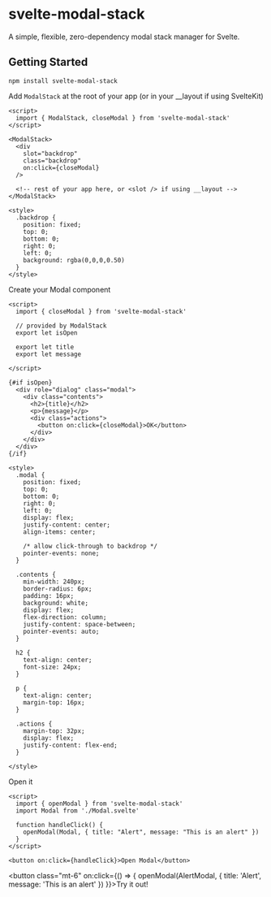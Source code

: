 <script>
  import { ModalStack, openModal, closeModal} from 'svelte-modal-stack'
  import AlertModal from './_AlertModal.svelte' 
  import { fade } from 'svelte/transition'
</script>

# svelte-modal-stack

A simple, flexible, zero-dependency modal stack manager for Svelte.

## Getting Started

```
npm install svelte-modal-stack
```

Add `ModalStack` at the root of your app (or in your \_\_layout if using SvelteKit)

```svelte
<script>
  import { ModalStack, closeModal } from 'svelte-modal-stack'
</script>

<ModalStack>
  <div
    slot="backdrop"
    class="backdrop"
    on:click={closeModal}
  />

  <!-- rest of your app here, or <slot /> if using __layout -->
</ModalStack>

<style>
  .backdrop {
    position: fixed;
    top: 0;
    bottom: 0;
    right: 0;
    left: 0;
    background: rgba(0,0,0,0.50)
  }
</style>
```

Create your Modal component

```svelte
<script>
  import { closeModal } from 'svelte-modal-stack'

  // provided by ModalStack
  export let isOpen

  export let title
  export let message

</script>

{#if isOpen}
  <div role="dialog" class="modal">
    <div class="contents">
      <h2>{title}</h2>
      <p>{message}</p>
      <div class="actions">
        <button on:click={closeModal}>OK</button>
      </div>
    </div>
  </div>
{/if}

<style>
  .modal {
    position: fixed;
    top: 0;
    bottom: 0;
    right: 0;
    left: 0;
    display: flex;
    justify-content: center;
    align-items: center;

    /* allow click-through to backdrop */
    pointer-events: none;
  }

  .contents {
    min-width: 240px;
    border-radius: 6px;
    padding: 16px;
    background: white;
    display: flex;
    flex-direction: column;
    justify-content: space-between;
    pointer-events: auto;
  }

  h2 {
    text-align: center;
    font-size: 24px;
  }

  p {
    text-align: center;
    margin-top: 16px;
  }

  .actions {
    margin-top: 32px;
    display: flex;
    justify-content: flex-end;
  }

</style>
```

Open it

```svelte
<script>
  import { openModal } from 'svelte-modal-stack'
  import Modal from './Modal.svelte'

  function handleClick() {
    openModal(Modal, { title: "Alert", message: "This is an alert" })
  }
</script>

<button on:click={handleClick}>Open Modal</button>
```

<button
class="mt-6"
on:click={() => {
openModal(AlertModal, { title: 'Alert', message: 'This is an alert' })
}}>Try it out!</button>

